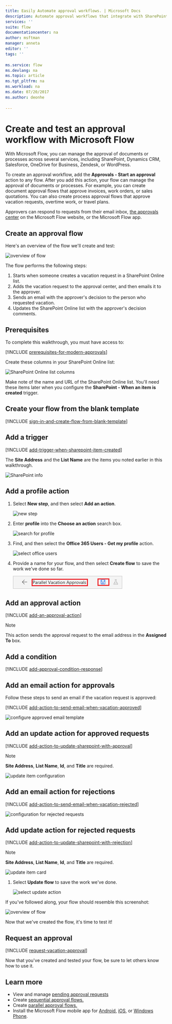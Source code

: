 ```yaml
---
title: Easily Automate approval workflows. | Microsoft Docs
description: Automate approval workflows that integrate with SharePoint, Dynamics CRM, Salesforce, OneDrive for Business, Zendesk, or WordPress.
services: ''
suite: flow
documentationcenter: na
author: msftman
manager: anneta
editor: ''
tags: ''

ms.service: flow
ms.devlang: na
ms.topic: article
ms.tgt_pltfrm: na
ms.workload: na
ms.date: 07/20/2017
ms.author: deonhe

---
```

# Create and test an approval workflow with Microsoft Flow

With Microsoft Flow, you can manage the approval of documents or processes across several services, including SharePoint, Dynamics CRM, Salesforce, OneDrive for Business, Zendesk, or WordPress.

To create an approval workflow, add the **Approvals - Start an approval** action to any flow. After you add this action, your flow can manage the approval of documents or processes. For example, you can create document approval flows that approve invoices, work orders, or sales quotations. You can also create process approval flows that approve vacation requests, overtime work, or travel plans.

Approvers can respond to requests from their email inbox, [the approvals center](https://flow.microsoft.com/manage/approvals/received/) on the Microsoft Flow website, or the Microsoft Flow app.

## Create an approval flow
Here's an overview of the flow we'll create and test:

   ![overview of flow](./media/modern-approvals/create-flow-overview.png)

The flow performs the following steps:

1. Starts when someone creates a vacation request in a SharePoint Online list.
2. Adds the vacation request to the approval center, and then emails it to the approver.
3. Sends an email with the approver's decision to the person who requested vacation.
4. Updates the SharePoint Online list with the approver's decision comments.

## Prerequisites
To complete this walkthrough, you must have access to:

[!INCLUDE [prerequisites-for-modern-approvals](includes/prerequisites-for-modern-approvals.md)]

Create these columns in your SharePoint Online list:

   ![SharePoint Online list columns](./media/modern-approvals/sharepoint-list-fields.png)

Make note of the name and URL of the SharePoint Online list. You'll need these items later when you configure the **SharePoint - When an item is created** trigger.

## Create your flow from the blank template
[!INCLUDE [sign-in-and-create-flow-from-blank-template](includes/sign-in-and-create-flow-from-blank-template.md)]

## Add a trigger

[!INCLUDE [add-trigger-when-sharepoint-item-created](includes/add-trigger-when-sharepoint-item-created.md)]

The **Site Address** and the **List Name** are the items you noted earlier in this walkthrough.

![SharePoint info](./media/modern-approvals/select-sharepoint-site-info.png)

## Add a profile action

1. Select **New step**, and then select **Add an action**.
   
    ![new step](./media/modern-approvals/select-sharepoint-add-action.png)
2. Enter **profile** into the **Choose an action** search box.
   
    ![search for profile](./media/modern-approvals/search-for-profile.png)
3. Find, and then select the **Office 365 Users - Get my profile** action.
   
    ![select office users](./media/modern-approvals/select-my-profile.png)
4. Provide a name for your flow, and then select **Create flow** to save the work we've done so far.
   
    ![save flow](./media/modern-approvals/save.png)

## Add an approval action

[!INCLUDE [add-an-approval-action](includes/add-an-approval-action.md)]

> [!NOTE]
> This action sends the approval request to the email address in the **Assigned To** box.
>
>

## Add a condition

[!INCLUDE [add-approval-condition-response](includes/add-approval-condition-response.md)]

## Add an email action for approvals

Follow these steps to send an email if the vacation request is approved:

[!INCLUDE [add-action-to-send-email-when-vacation-approved](includes/add-action-to-send-email-when-vacation-approved.md)]

   ![configure approved email template](./media/sequential-modern-approvals/yes-email-config.png)

## Add an update action for approved requests

[!INCLUDE [add-action-to-update-sharepoint-with-approval](includes/add-action-to-update-sharepoint-with-approval.md)]

> [!NOTE]
> **Site Address**, **List Name**, **Id**, and **Title** are required.
>
>

![update item configuration](./media/modern-approvals/configure-update-item.png)

## Add an email action for rejections

[!INCLUDE [add-action-to-send-email-when-vacation-rejected](includes/add-action-to-send-email-when-vacation-rejected.md)]

![configuration for rejected requests](./media/modern-approvals/configure-rejected-email.png)

## Add update action for rejected requests

[!INCLUDE [add-action-to-update-sharepoint-with-rejection](includes/add-action-to-update-sharepoint-with-rejection.md)]

   > [!NOTE]
   > **Site Address**, **List Name**, **Id**, and **Title** are required.
   >
   >

![update item card](./media/modern-approvals/configure-update-item-no.png)

1. Select **Update flow** to save the work we've done.
   
    ![select update action](./media/modern-approvals/update.png)

If you've followed along, your flow should resemble this screenshot:

![overview of flow](./media/modern-approvals/completed-flow.png)

Now that we've created the flow, it's time to test it!

## Request an approval

[!INCLUDE [request-vacation-approval](includes/request-vacation-approval.md)]

Now that you've created and tested your flow, be sure to let others know how to use it.

## Learn more

* View and manage [pending approval requests](approve-reject-requests.md)
* Create [sequential approval flows.](sequential-modern-approvals.md)
* Create [parallel approval flows.](parallel-modern-approvals.md)
* Install the Microsoft Flow mobile app for [Android](https://aka.ms/flowmobiledocsandroid), [iOS](https://aka.ms/flowmobiledocsios), or [Windows Phone](https://aka.ms/flowmobilewindows).

